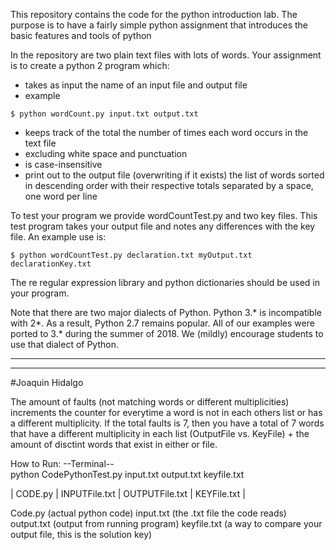This repository contains the code for the python introduction lab. The
purpose is to have a fairly simple python assignment that introduces
the basic features and tools of python

In the repository are two plain text files with lots of words. Your
assignment is to create a python 2 program which:
* takes as input the name of an input file and output file
* example

`$ python wordCount.py input.txt output.txt`
* keeps track of the total the number of times each word occurs in the text file 
* excluding white space and punctuation
* is case-insensitive
* print out to the output file (overwriting if it exists) the list of
  words sorted in descending order with their respective totals
  separated by a space, one word per line

To test your program we provide wordCountTest.py and two key
files. This test program takes your output file and notes any
differences with the key file. An example use is:

`$ python wordCountTest.py declaration.txt myOutput.txt declarationKey.txt`

The re regular expression library and python dictionaries should be
used in your program. 

Note that there are two major dialects of Python.  Python 3.* is
incompatible with 2*.  As a result, Python 2.7 remains popular.  All
of our examples were ported to 3.* during the summer of 2018.  We (mildly)
encourage students to use that dialect of Python.


-----------------------------------------------------
-----------------------------------------------------
#Joaquin Hidalgo

The amount of faults (not matching words or different multiplicities) increments the counter for everytime a word is not in each others list or has a different multiplicity.
  If the total faults is 7, then you have a total of 7 words that have a different multiplicity in each list (OutputFile vs. KeyFile) + the amount of     disctint words that exist in either or file.
  
 
 
How to Run:
--Terminal--  
python   CodePythonTest.py   input.txt   output.txt   keyfile.txt  
  
| CODE.py | INPUTFile.txt  | OUTPUTFile.txt  | KEYFile.txt  |

Code.py      (actual python code)
input.txt    (the .txt file the code reads)
output.txt   (output from running program)
keyfile.txt  (a way to compare your output file, this is the solution key)
